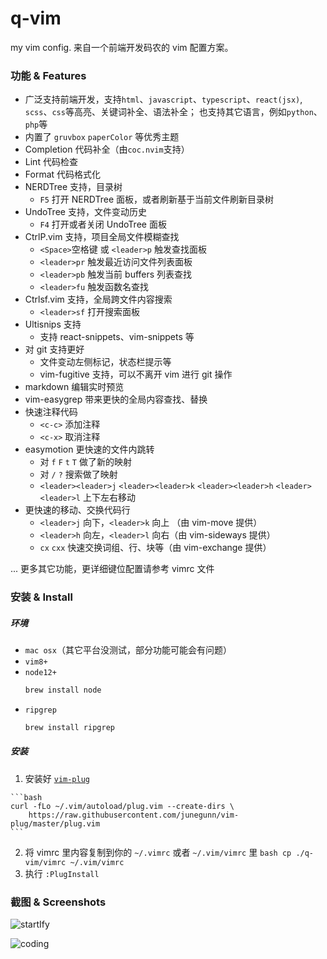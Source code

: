 # q-vim

my vim config. 来自一个前端开发码农的 vim 配置方案。

### 功能 & Features

-   广泛支持前端开发，支持`html`、`javascript`、`typescript`、`react(jsx)`, `scss`、`css`等高亮、关键词补全、语法补全；
    也支持其它语言，例如`python`、`php`等
-   内置了 `gruvbox` `paperColor` 等优秀主题
-   Completion 代码补全（由`coc.nvim`支持）
-   Lint 代码检查
-   Format 代码格式化
-   NERDTree 支持，目录树
    -   `F5` 打开 NERDTree 面板，或者刷新基于当前文件刷新目录树
-   UndoTree 支持，文件变动历史
    -   `F4` 打开或者关闭 UndoTree 面板
-   CtrlP.vim 支持，项目全局文件模糊查找
    -   `<Space>`空格键 或 `<leader>p` 触发查找面板
    -   `<leader>pr` 触发最近访问文件列表面板
    -   `<leader>pb` 触发当前 buffers 列表查找
    -   `<leader>fu` 触发函数名查找
-   Ctrlsf.vim 支持，全局跨文件内容搜索
    -   `<leader>sf` 打开搜索面板
-   Ultisnips 支持
    -   支持 react-snippets、vim-snippets 等
-   对 git 支持更好
    -   文件变动左侧标记，状态栏提示等
    -   vim-fugitive 支持，可以不离开 vim 进行 git 操作
-   markdown 编辑实时预览
-   vim-easygrep 带来更快的全局内容查找、替换
-   快速注释代码
    -   `<c-c>` 添加注释
    -   `<c-x>` 取消注释
-   easymotion 更快速的文件内跳转
    -   对 `f` `F` `t` `T` 做了新的映射
    -   对 `/` `?` 搜索做了映射
    -   `<leader><leader>j` `<leader><leader>k` `<leader><leader>h` `<leader><leader>l` 上下左右移动
-   更快速的移动、交换代码行
    -   `<leader>j` 向下，`<leader>k` 向上 （由 vim-move 提供）
    -   `<leader>h` 向左，`<leader>l` 向右（由 vim-sideways 提供）
    -   `cx` `cxx` 快速交换词组、行、块等（由 vim-exchange 提供）

... 更多其它功能，更详细键位配置请参考 vimrc 文件

### 安装 & Install

##### 环境

-   `mac osx`（其它平台没测试，部分功能可能会有问题）
-   `vim8+`
-   `node12+`
    ```bash
    brew install node
    ```
-   `ripgrep`
    ```bash
    brew install ripgrep
    ```

##### 安装

1.   安装好 [`vim-plug`](https://github.com/junegunn/vim-plug/)

    ```bash
    curl -fLo ~/.vim/autoload/plug.vim --create-dirs \
        https://raw.githubusercontent.com/junegunn/vim-plug/master/plug.vim
    ```

2.   将 vimrc 里内容复制到你的 `~/.vimrc` 或者 `~/.vim/vimrc` 里
    ```bash
    cp ./q-vim/vimrc ~/.vim/vimrc
    ```
3.   执行 `:PlugInstall`

### 截图 & Screenshots

![startIfy](https://cloud.githubusercontent.com/assets/3774036/25426063/9016bcd4-2aa0-11e7-8f6a-769b655d386f.png)

![coding](https://cloud.githubusercontent.com/assets/3774036/25426093/a21f62dc-2aa0-11e7-9a4c-2077f4480ce0.png)
